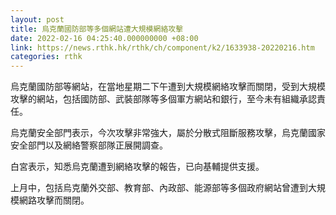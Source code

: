 ```yaml
---
layout: post
title: 烏克蘭國防部等多個網站遭大規模網絡攻擊
date: 2022-02-16 04:25:40.000000000 +08:00
link: https://news.rthk.hk/rthk/ch/component/k2/1633938-20220216.htm
categories: rthk
---
```


烏克蘭國防部等網站，在當地星期二下午遭到大規模網絡攻擊而關閉，受到大規模攻擊的網站，包括國防部、武裝部隊等多個軍方網站和銀行，至今未有組織承認責任。

烏克蘭安全部門表示，今次攻擊非常強大，屬於分散式阻斷服務攻擊，烏克蘭國家安全部門以及網絡警察部隊正展開調查。

白宮表示，知悉烏克蘭遭到網絡攻擊的報告，已向基輔提供支援。

上月中，包括烏克蘭外交部、教育部、內政部、能源部等多個政府網站曾遭到大規模網路攻擊而關閉。
